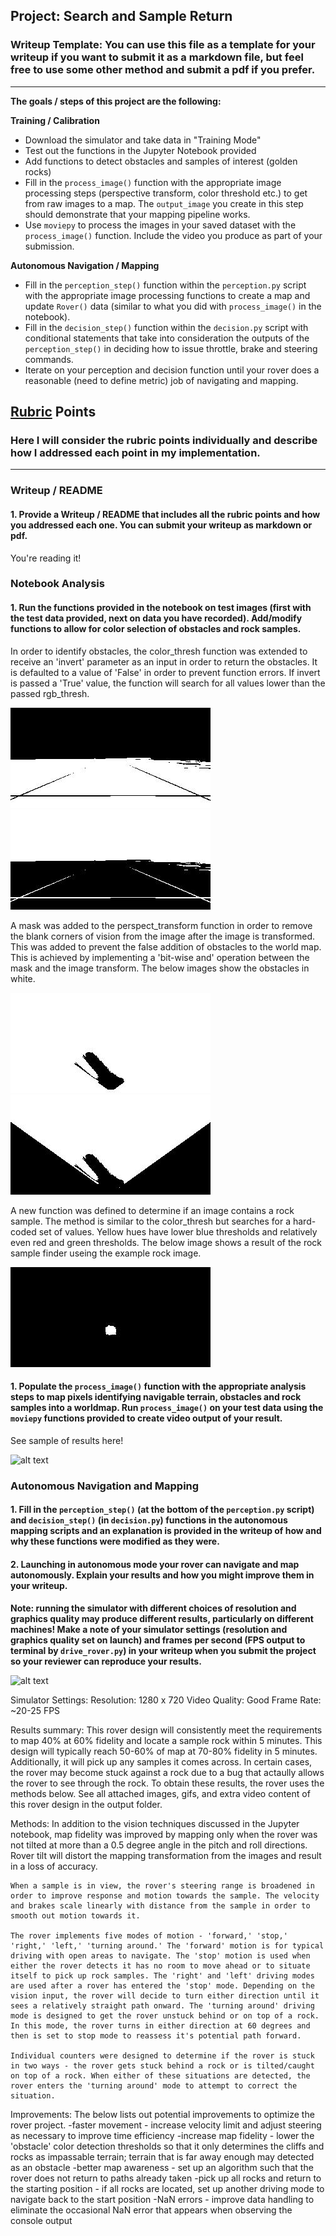 ## Project: Search and Sample Return
### Writeup Template: You can use this file as a template for your writeup if you want to submit it as a markdown file, but feel free to use some other method and submit a pdf if you prefer.

---


**The goals / steps of this project are the following:**  

**Training / Calibration**  

* Download the simulator and take data in "Training Mode"
* Test out the functions in the Jupyter Notebook provided
* Add functions to detect obstacles and samples of interest (golden rocks)
* Fill in the `process_image()` function with the appropriate image processing steps (perspective transform, color threshold etc.) to get from raw images to a map.  The `output_image` you create in this step should demonstrate that your mapping pipeline works.
* Use `moviepy` to process the images in your saved dataset with the `process_image()` function.  Include the video you produce as part of your submission.

**Autonomous Navigation / Mapping**

* Fill in the `perception_step()` function within the `perception.py` script with the appropriate image processing functions to create a map and update `Rover()` data (similar to what you did with `process_image()` in the notebook). 
* Fill in the `decision_step()` function within the `decision.py` script with conditional statements that take into consideration the outputs of the `perception_step()` in deciding how to issue throttle, brake and steering commands. 
* Iterate on your perception and decision function until your rover does a reasonable (need to define metric) job of navigating and mapping.  

[//]: # (Image References)

[image1]: ./output/non_inverted_img.jpg
[image2]: ./output/inverted_img.jpg
[image3]: ./output/inverted_no_mask.jpg 
[image4]: ./output/inverted_with_mask.jpg
[image5]: ./output/rock_sample_finder.jpg
[image6]: ./output/process_image_video_as_gif.gif
[image7]: ./output/rover_sample.gif

## [Rubric](https://review.udacity.com/#!/rubrics/916/view) Points
### Here I will consider the rubric points individually and describe how I addressed each point in my implementation.  

---
### Writeup / README

#### 1. Provide a Writeup / README that includes all the rubric points and how you addressed each one.  You can submit your writeup as markdown or pdf.  

You're reading it!

### Notebook Analysis
#### 1. Run the functions provided in the notebook on test images (first with the test data provided, next on data you have recorded). Add/modify functions to allow for color selection of obstacles and rock samples.

In order to identify obstacles, the color_thresh function was extended to receive an 'invert' parameter as an input in order to return the obstacles. It is defaulted to a value of 'False' in order to prevent function errors. If invert is passed a 'True' value, the function will search for all values lower than the passed rgb_thresh.

![alt text][image1]     ![alt text][image2]

A mask was added to the perspect_transform function in order to remove the blank corners of vision from the image after the image is transformed. This was added to prevent the false addition of obstacles to the world map. This is achieved by implementing a 'bit-wise and' operation between the mask and the image transform. The below images show the obstacles in white.

![alt text][image3]     ![alt text][image4]

A new function was defined to determine if an image contains a rock sample. The method is similar to the color_thresh but searches for a hard-coded set of values. Yellow hues have lower blue thresholds and relatively even red and green thresholds. The below image shows a result of the rock sample finder useing the example rock image.

![alt text][image5]

#### 1. Populate the `process_image()` function with the appropriate analysis steps to map pixels identifying navigable terrain, obstacles and rock samples into a worldmap.  Run `process_image()` on your test data using the `moviepy` functions provided to create video output of your result. 

See sample of results here!

![alt text][image6]

### Autonomous Navigation and Mapping

#### 1. Fill in the `perception_step()` (at the bottom of the `perception.py` script) and `decision_step()` (in `decision.py`) functions in the autonomous mapping scripts and an explanation is provided in the writeup of how and why these functions were modified as they were.


#### 2. Launching in autonomous mode your rover can navigate and map autonomously.  Explain your results and how you might improve them in your writeup.  

**Note: running the simulator with different choices of resolution and graphics quality may produce different results, particularly on different machines!  Make a note of your simulator settings (resolution and graphics quality set on launch) and frames per second (FPS output to terminal by `drive_rover.py`) in your writeup when you submit the project so your reviewer can reproduce your results.**

![alt text][image7]

Simulator Settings:
    Resolution: 1280 x 720
    Video Quality: Good
    Frame Rate: ~20-25 FPS

Results summary:
    This rover design will consistently meet the requirements to map 40% at 60% fidelity and locate a sample rock within 5 minutes. This design will typically reach 50-60% of map at 70-80% fidelity in 5 minutes. Additionally, it will pick up any samples it comes across. In certain cases, the rover may become stuck against a rock due to a bug that actaully allows the rover to see through the rock. To obtain these results, the rover uses the methods below. See all attached images, gifs, and extra video content of this rover design in the output folder.

Methods:
    In addition to the vision techniques discussed in the Jupyter notebook, map fidelity was improved by mapping only when the rover was not tilted at more than a 0.5 degree angle in the pitch and roll directions. Rover tilt will distort the mapping transformation from the images and result in a loss of accuracy.

    When a sample is in view, the rover's steering range is broadened in order to improve response and motion towards the sample. The velocity and brakes scale linearly with distance from the sample in order to smooth out motion towards it.

    The rover implements five modes of motion - 'forward,' 'stop,' 'right,' 'left,' 'turning around.' The 'forward' motion is for typical driving with open areas to navigate. The 'stop' motion is used when either the rover detects it has no room to move ahead or to situate itself to pick up rock samples. The 'right' and 'left' driving modes are used after a rover has entered the 'stop' mode. Depending on the vision input, the rover will decide to turn either direction until it sees a relatively straight path onward. The 'turning around' driving mode is designed to get the rover unstuck behind or on top of a rock. In this mode, the rover turns in either direction at 60 degrees and then is set to stop mode to reassess it's potential path forward.
    
    Individual counters were designed to determine if the rover is stuck in two ways - the rover gets stuck behind a rock or is tilted/caught on top of a rock. When either of these situations are detected, the rover enters the 'turning around' mode to attempt to correct the situation.

Improvements:
    The below lists out potential improvements to optimize the rover project.
        -faster movement - increase velocity limit and adjust steering as necessary to improve time efficiency
        -increase map fidelity - lower the 'obstacle' color detection thresholds so that it only determines the cliffs and rocks as impassable terrain; terrain that is far away enough may detected as an obstacle
        -better map awareness - set up an algorithm such that the rover does not return to paths already taken
        -pick up all rocks and return to the starting position - if all rocks are located, set up another driving mode to navigate back to the start position
        -NaN errors - improve data handling to eliminate the occasional NaN error that appears when observing the console output
